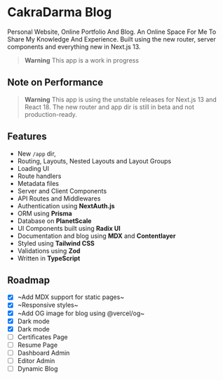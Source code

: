 # CakraDarma Blog

Personal Website, Online Portfolio And Blog. An Online Space For Me To Share My Knowledge And Experience. Built using the new router, server components and everything new in Next.js 13.

> **Warning**
> This app is a work in progress

## Note on Performance

> **Warning**
> This app is using the unstable releases for Next.js 13 and React 18. The new router and app dir is still in beta and not production-ready.

## Features

- New `/app` dir,
- Routing, Layouts, Nested Layouts and Layout Groups
- Loading UI
- Route handlers
- Metadata files
- Server and Client Components
- API Routes and Middlewares
- Authentication using **NextAuth.js**
- ORM using **Prisma**
- Database on **PlanetScale**
- UI Components built using **Radix UI**
- Documentation and blog using **MDX** and **Contentlayer**
- Styled using **Tailwind CSS**
- Validations using **Zod**
- Written in **TypeScript**

## Roadmap

- [x] ~Add MDX support for static pages~
- [x] ~Responsive styles~
- [x] ~Add OG image for blog using @vercel/og~
- [x] Dark mode
- [x] Dark mode
- [ ] Certificates Page
- [ ] Resume Page
- [ ] Dashboard Admin
- [ ] Editor Admin
- [ ] Dynamic Blog
